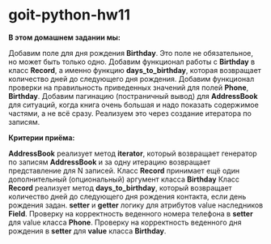 # goit-python-hw11
**В этом домашнем задании мы:**

Добавим поле для дня рождения **Birthday**. 
Это поле не обязательное, но может быть только одно.
Добавим функционал работы с **Birthday** в класс **Record**, а именно функцию **days_to_birthday**, которая возвращает количество дней до следующего дня рождения.
Добавим функционал проверки на правильность приведенных значений для полей **Phone**, **Birthday**.
Добавим пагинацию (постраничный вывод) для **AddressBook** для ситуаций, когда книга очень большая и надо показать содержимое частями, а не всё сразу. Реализуем это через создание итератора по записям.


**Критерии приёма:**



**AddressBook** реализует метод **iterator**, который возвращает генератор по записям **AddressBook** и за одну итерацию возвращает представление для N записей.
Класс **Record** принимает ещё один дополнительный (опциональный) аргумент класса **Birthday**
Класс **Record** реализует метод **days_to_birthday**, который возвращает количество дней до следующего дня рождения контакта, если день рождения задан.
**setter** и **getter** логику для атрибутов value наследников **Field**.
Проверку на корректность веденного номера телефона в **setter** для value класса **Phone**.
Проверку на корректность веденного дня рождения в **setter** для **value** класса **Birthday**.

